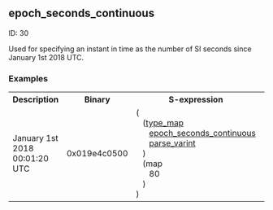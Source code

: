 ## epoch_seconds_continuous

ID: 30

Used for specifying an instant in time as the number of SI seconds since January 1st 2018 UTC.

### Examples

<table><tr><th>Description</th><th>Binary</th><th>S-expression</th><th>Unpacked</th></tr><tr><td>January 1st 2018 00:01:20 UTC</td><td>0x019e4c0500</td><td>(<br>&nbsp;&nbsp;&nbsp;(<a href="./type_map.md">type_map</a> <br>&nbsp;&nbsp;&nbsp;&nbsp;&nbsp;&nbsp;<a href="./epoch_seconds_continuous.md">epoch_seconds_continuous</a> <br>&nbsp;&nbsp;&nbsp;&nbsp;&nbsp;&nbsp;<a href="./parse_varint.md">parse_varint</a><br>&nbsp;&nbsp;&nbsp;) <br>&nbsp;&nbsp;&nbsp;(map <br>&nbsp;&nbsp;&nbsp;&nbsp;&nbsp;&nbsp;80<br>&nbsp;&nbsp;&nbsp;)<br>)</td><td><pre>"2018-01-01T00:01:20.000Z"</pre></td></table>